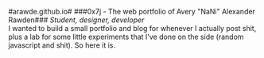 #arawde.github.io#
###0x7j - The web portfolio of Avery "NaNi" Alexander Rawden###
_Student, designer, developer_  
I wanted to build a small portfolio and blog for whenever I actually post shit, plus a lab for some little experiments that I've done on the side (random javascript and shit). So here it is.
